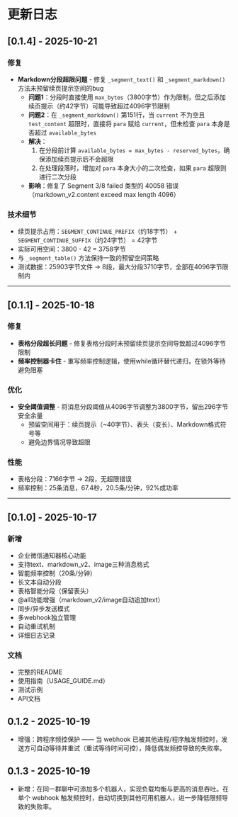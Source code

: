 # 更新日志

## [0.1.4] - 2025-10-21

### 修复
- **Markdown分段超限问题** - 修复 `_segment_text()` 和 `_segment_markdown()` 方法未预留续页提示空间的bug
  - **问题1**：分段时直接使用 `max_bytes`（3800字节）作为限制，但之后添加续页提示（约42字节）可能导致超过4096字节限制
  - **问题2**：在 `_segment_markdown()` 第151行，当 `current` 不为空且 `test_content` 超限时，直接将 `para` 赋给 `current`，但未检查 `para` 本身是否超过 `available_bytes`
  - **解决**：
    1. 在分段前计算 `available_bytes = max_bytes - reserved_bytes`，确保添加续页提示后不会超限
    2. 在处理段落时，增加对 `para` 本身大小的二次检查，如果 `para` 超限则进行二次分段
  - **影响**：修复了 Segment 3/8 failed 类型的 40058 错误（markdown_v2.content exceed max length 4096）

### 技术细节
- 续页提示占用：`SEGMENT_CONTINUE_PREFIX`（约18字节） + `SEGMENT_CONTINUE_SUFFIX`（约24字节） = 42字节
- 实际可用空间：3800 - 42 = 3758字节
- 与 `_segment_table()` 方法保持一致的预留空间策略
- 测试数据：25903字节文件 → 8段，最大分段3710字节，全部在4096字节限制内

---

## [0.1.1] - 2025-10-18

### 修复
- **表格分段超长问题** - 修复表格分段时未预留续页提示空间导致超过4096字节限制
- **频率控制器卡住** - 重写频率控制逻辑，使用while循环替代递归，在锁外等待避免阻塞

### 优化
- **安全阈值调整** - 将消息分段阈值从4096字节调整为3800字节，留出296字节安全余量
  - 预留空间用于：续页提示（~40字节）、表头（变长）、Markdown格式符号等
  - 避免边界情况导致超限

### 性能
- 表格分段：7166字节 → 2段，无超限错误
- 频率控制：25条消息，67.4秒，20.5条/分钟，92%成功率

---

## [0.1.0] - 2025-10-17

### 新增
- 企业微信通知器核心功能
- 支持text、markdown_v2、image三种消息格式
- 智能频率控制（20条/分钟）
- 长文本自动分段
- 表格智能分段（保留表头）
- @all功能增强（markdown_v2/image自动追加text）
- 同步/异步发送模式
- 多webhook独立管理
- 自动重试机制
- 详细日志记录

### 文档
- 完整的README
- 使用指南（USAGE_GUIDE.md）
- 测试示例
- API文档

## 0.1.2 - 2025-10-19
- 增强：跨程序频控保护 —— 当 webhook 已被其他进程/程序触发频控时，发送方可自动等待并重试（重试等待时间可控），降低偶发频控导致的失败率。

## 0.1.3 - 2025-10-19
- 新增：在同一群聊中可添加多个机器人，实现负载均衡与更高的消息吞吐。在单个 webhook 触发频控时，自动切换到其他可用机器人，进一步降低限频导致的失败率。

